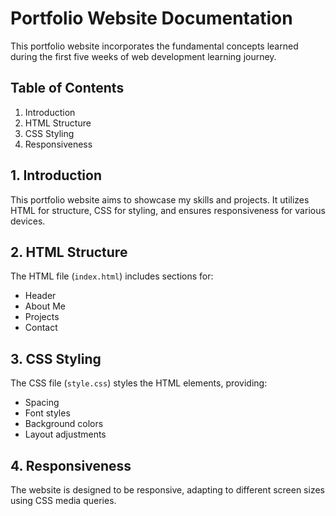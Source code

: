 # Portfolio Website Documentation

This portfolio website incorporates the fundamental concepts learned during the first five weeks of web development learning journey.

## Table of Contents
1. Introduction
2. HTML Structure
3. CSS Styling
4. Responsiveness

## 1. Introduction
This portfolio website aims to showcase my skills and projects. It utilizes HTML for structure, CSS for styling, and ensures responsiveness for various devices.

## 2. HTML Structure
The HTML file (`index.html`) includes sections for:
- Header
- About Me
- Projects
- Contact

## 3. CSS Styling
The CSS file (`style.css`) styles the HTML elements, providing:
- Spacing
- Font styles
- Background colors
- Layout adjustments

## 4. Responsiveness
The website is designed to be responsive, adapting to different screen sizes using CSS media queries.

